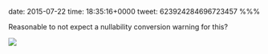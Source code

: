 date: 2015-07-22
time: 18:35:16+0000
tweet: 623924284696723457
%%%

Reasonable to not expect a nullability conversion warning for this?

![](CKif1HoWUAA4oJd.png)
